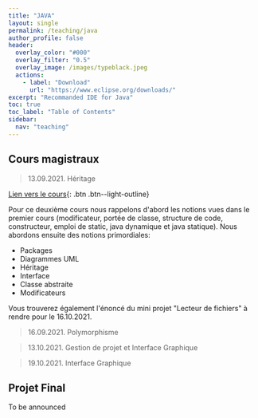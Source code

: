 ```yaml
---
title: "JAVA"
layout: single
permalink: /teaching/java
author_profile: false
header:
  overlay_color: "#000"
  overlay_filter: "0.5"
  overlay_image: /images/typeblack.jpeg
  actions:
    - label: "Download"
      url: "https://www.eclipse.org/downloads/"
excerpt: "Recommanded IDE for Java"
toc: true
toc_label: "Table of Contents"
sidebar:
  nav: "teaching"
---
```


## Cours magistraux
<!---
your comment goes here
and here
-->
> 13.09.2021. Héritage

[Lien vers le cours](/documents/01_JAVA_Héritage.pdf){: .btn .btn--light-outline}

Pour ce deuxième cours nous rappelons d'abord les notions vues dans le premier cours (modificateur, portée de classe, structure de code, constructeur, emploi de static, java dynamique et java statique). Nous abordons ensuite des notions primordiales:
- Packages
- Diagrammes UML
- Héritage
- Interface
- Classe abstraite
- Modificateurs

Vous trouverez également l'énoncé du mini projet "Lecteur de fichiers" à rendre pour le 16.10.2021.

> 16.09.2021. Polymorphisme

> 13.10.2021. Gestion de projet et Interface Graphique

> 19.10.2021. Interface Graphique

<!---

<> [Polymorphisme](/documents/02_JAVA_Polymorphisme.pdf){: .btn .btn--light-outline}
[Gestion de Projet](/documents/03_JAVA_Gestion_projet.pdf){: .btn .btn--light-outline}
[Interface Graphique](/documents/04_JAVA_Interface_Graphique.pdf){: .btn .btn--light-outline}
<> [Tarot](/documents/Projet_tarot_Java.pdf){: .btn .btn--primary}

-->


## Projet Final 

To be announced
